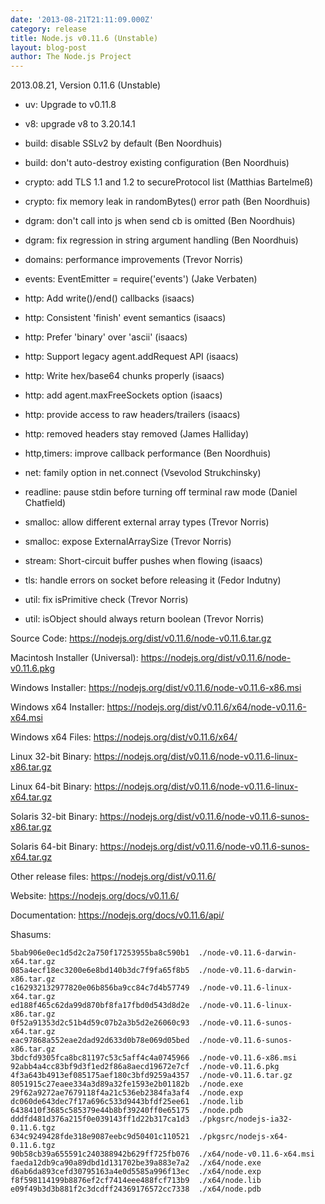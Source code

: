 ```yaml
---
date: '2013-08-21T21:11:09.000Z'
category: release
title: Node.js v0.11.6 (Unstable)
layout: blog-post
author: The Node.js Project
---
```


2013.08.21, Version 0.11.6 (Unstable)

- uv: Upgrade to v0.11.8

- v8: upgrade v8 to 3.20.14.1

- build: disable SSLv2 by default (Ben Noordhuis)

- build: don't auto-destroy existing configuration (Ben Noordhuis)

- crypto: add TLS 1.1 and 1.2 to secureProtocol list (Matthias Bartelmeß)

- crypto: fix memory leak in randomBytes() error path (Ben Noordhuis)

- dgram: don't call into js when send cb is omitted (Ben Noordhuis)

- dgram: fix regression in string argument handling (Ben Noordhuis)

- domains: performance improvements (Trevor Norris)

- events: EventEmitter = require('events') (Jake Verbaten)

- http: Add write()/end() callbacks (isaacs)

- http: Consistent 'finish' event semantics (isaacs)

- http: Prefer 'binary' over 'ascii' (isaacs)

- http: Support legacy agent.addRequest API (isaacs)

- http: Write hex/base64 chunks properly (isaacs)

- http: add agent.maxFreeSockets option (isaacs)

- http: provide access to raw headers/trailers (isaacs)

- http: removed headers stay removed (James Halliday)

- http,timers: improve callback performance (Ben Noordhuis)

- net: family option in net.connect (Vsevolod Strukchinsky)

- readline: pause stdin before turning off terminal raw mode (Daniel Chatfield)

- smalloc: allow different external array types (Trevor Norris)

- smalloc: expose ExternalArraySize (Trevor Norris)

- stream: Short-circuit buffer pushes when flowing (isaacs)

- tls: handle errors on socket before releasing it (Fedor Indutny)

- util: fix isPrimitive check (Trevor Norris)

- util: isObject should always return boolean (Trevor Norris)

Source Code: https://nodejs.org/dist/v0.11.6/node-v0.11.6.tar.gz

Macintosh Installer (Universal): https://nodejs.org/dist/v0.11.6/node-v0.11.6.pkg

Windows Installer: https://nodejs.org/dist/v0.11.6/node-v0.11.6-x86.msi

Windows x64 Installer: https://nodejs.org/dist/v0.11.6/x64/node-v0.11.6-x64.msi

Windows x64 Files: https://nodejs.org/dist/v0.11.6/x64/

Linux 32-bit Binary: https://nodejs.org/dist/v0.11.6/node-v0.11.6-linux-x86.tar.gz

Linux 64-bit Binary: https://nodejs.org/dist/v0.11.6/node-v0.11.6-linux-x64.tar.gz

Solaris 32-bit Binary: https://nodejs.org/dist/v0.11.6/node-v0.11.6-sunos-x86.tar.gz

Solaris 64-bit Binary: https://nodejs.org/dist/v0.11.6/node-v0.11.6-sunos-x64.tar.gz

Other release files: https://nodejs.org/dist/v0.11.6/

Website: https://nodejs.org/docs/v0.11.6/

Documentation: https://nodejs.org/docs/v0.11.6/api/

Shasums:

```
5bab906e0ec1d5d2c2a750f17253955ba8c590b1  ./node-v0.11.6-darwin-x64.tar.gz
085a4ecf18ec3200e6e8bd140b3dc7f9fa65f8b5  ./node-v0.11.6-darwin-x86.tar.gz
c162932132977820e06b856ba9cc84c7d4b57749  ./node-v0.11.6-linux-x64.tar.gz
ed188f465c62da99d870bf8fa17fbd0d543d8d2e  ./node-v0.11.6-linux-x86.tar.gz
0f52a91353d2c51b4d59c07b2a3b5d2e26060c93  ./node-v0.11.6-sunos-x64.tar.gz
eac97868a552eae2dad92d633d0b78e069d05bed  ./node-v0.11.6-sunos-x86.tar.gz
3bdcfd9305fca8bc81197c53c5aff4c4a0745966  ./node-v0.11.6-x86.msi
92abb4a4cc83bf9d3f1ed2f86a8aecd19672e7cf  ./node-v0.11.6.pkg
4f3a643b4913ef085175aef180c3bfd9259a4357  ./node-v0.11.6.tar.gz
8051915c27eaee334a3d89a32fe1593e2b01182b  ./node.exe
29f62a9272ae7679118f4a21c536eb2384fa3af4  ./node.exp
dc060de643dec7f17a696c533d9443bfdf25ee61  ./node.lib
6438410f3685c585379e44b8bf39240ff0e65175  ./node.pdb
dddfd481d376a215f0e039143ff1d22b317ca1d3  ./pkgsrc/nodejs-ia32-0.11.6.tgz
634c9249428fde318e9087eebc9d50401c110521  ./pkgsrc/nodejs-x64-0.11.6.tgz
90b58cb39a655591c240388942b629ff725fb076  ./x64/node-v0.11.6-x64.msi
faeda12db9ca90a89dbd1d131702be39a883e7a2  ./x64/node.exe
d6ab6da893cefd30795163a4e0d5585a996f13ec  ./x64/node.exp
f8f598114199b8876ef2cf7414eee488fcf713b9  ./x64/node.lib
e09f49b3d3b881f2c3dcdff24369176572cc7338  ./x64/node.pdb
```
